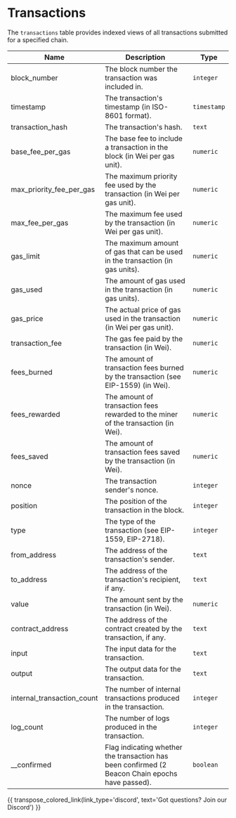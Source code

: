 # Transactions

The `transactions` table provides indexed views of all transactions submitted for a specified chain.

| Name                | Description                                                                 | Type        |
| --------- | --------- | --------------------------------------------------------------------------- |
| block_number | The block number the transaction was included in. | `integer` |
| timestamp | The transaction's timestamp (in ISO-8601 format). | `timestamp` |
| transaction_hash | The transaction's hash. | `text` |
| base_fee_per_gas | The base fee to include a transaction in the block (in Wei per gas unit). | `numeric` |
| max_priority_fee_per_gas | The maximum priority fee used by the transaction (in Wei per gas unit). | `numeric` |
| max_fee_per_gas | The maximum fee used by the transaction (in Wei per gas unit). | `numeric` |
| gas_limit | The maximum amount of gas that can be used in the transaction (in gas units). | `numeric` |
| gas_used | The amount of gas used in the transaction (in gas units). | `numeric` |
| gas_price | The actual price of gas used in the transaction (in Wei per gas unit). | `numeric` |
| transaction_fee | The gas fee paid by the transaction (in Wei). | `numeric` |
| fees_burned | The amount of transaction fees burned by the transaction (see EIP-1559) (in Wei). | `numeric` |
| fees_rewarded | The amount of transaction fees rewarded to the miner of the transaction (in Wei). | `numeric` |
| fees_saved | The amount of transaction fees saved by the transaction (in Wei). | `numeric` |
| nonce | The transaction sender's nonce. | `integer` |
| position | The position of the transaction in the block. | `integer` |
| type | The type of the transaction (see EIP-1559, EIP-2718). | `integer` |
| from_address | The address of the transaction's sender. | `text` |
| to_address | The address of the transaction's recipient, if any. | `text` |
| value | The amount sent by the transaction (in Wei). | `numeric` |
| contract_address | The address of the contract created by the transaction, if any. | `text` |
| input | The input data for the transaction. | `text` |
| output | The output data for the transaction. | `text` |
| internal_transaction_count | The number of internal transactions produced in the transaction. | `integer` |
| log_count | The number of logs produced in the transaction. | `integer` |
| __confirmed | Flag indicating whether the transaction has been confirmed (2 Beacon Chain epochs have passed). | `boolean` |

{{ transpose_colored_link(link_type='discord', text='Got questions?  Join our Discord') }}
